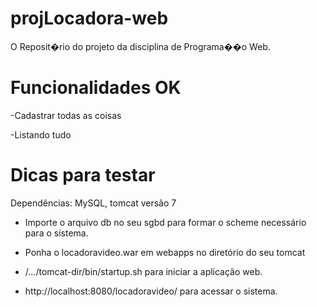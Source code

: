 projLocadora-web
================

O Reposit�rio do projeto da disciplina de Programa��o Web.

Funcionalidades OK
================

-Cadastrar todas as coisas

-Listando tudo

Dicas para testar
================

Dependências: MySQL, tomcat versão 7

* Importe o arquivo db no seu sgbd para formar o scheme necessário para o sistema.

* Ponha o locadoravideo.war em webapps no diretório do seu tomcat

* /.../tomcat-dir/bin/startup.sh para iniciar a aplicação web.

* http://localhost:8080/locadoravideo/ para acessar o sistema.